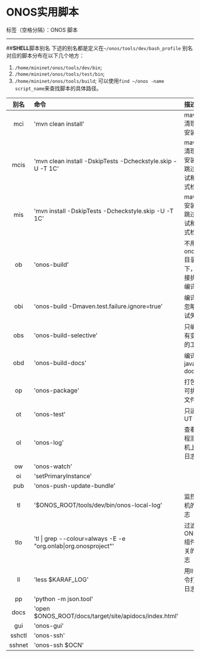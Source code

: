 # **ONOS**实用脚本

标签（空格分隔）：ONOS 脚本 

---

##**SHELL**脚本别名
下述的别名都是定义在`~/onos/tools/dev/bash_profile`
别名对应的脚本分布在以下几个地方：

 1. `/home/mininet/onos/tools/dev/bin`;
 2. `/home/mininet/onos/tools/test/bin`;
 3. `/home/mininet/onos/tools/build`;
可以使用`find ~/onos -name script_name`来查找脚本的具体路径。
 
|别名        | 命令   |  描述  |
| :--------: | :-----  | :----  |
|mci|'mvn clean install'|maven 清理和安装|
|mcis|'mvn clean install -DskipTests -Dcheckstyle.skip -U -T 1C'|maven 清理和安装，跳过测试和格式检查|
|mis|'mvn install -DskipTests -Dcheckstyle.skip -U -T 1C'|maven 安装，跳过测试和格式检查|
|ob|'onos-build'|不用到onos目录下，直接执行编译|
|obi|'onos-build -Dmaven.test.failure.ignore=true'|编译时忽略测试失败|
|obs|'onos-build-selective'|只编译有变更的工程|
|obd|'onos-build-docs'|编译java docs|
|op|'onos-package'|打包成可执行文件|
|ot|'onos-test'|只运行UT|
|ol|'onos-log'|查看远程测试机上的日志|
|ow|'onos-watch'||
|oi|'setPrimaryInstance'||
|pub|'onos-push-update-bundle'||
|tl|'$ONOS_ROOT/tools/dev/bin/onos-local-log'|监控本机的日志|
|tlo|'tl \| grep --colour=always -E -e "org.onlab\|org.onosproject"'|过滤ONOS组件相关的日志|
|ll|'less \$KARAF_LOG'|用ll命令打开日志|
|pp|'python -m json.tool'||
|docs|'open \$ONOS_ROOT/docs/target/site/apidocs/index.html'||
|gui|'onos-gui'||
|sshctl|'onos-ssh'||
|sshnet|'onos-ssh \$OCN'||





